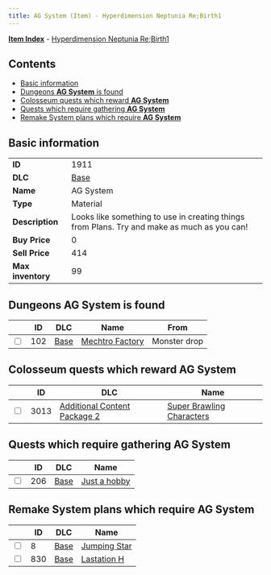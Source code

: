 ```yaml
---
title: AG System (Item) - Hyperdimension Neptunia Re;Birth1
---
```


[**Item Index**](/neptunia/rb1/item/index.html) - [Hyperdimension Neptunia Re;Birth1](/neptunia/rb1)

## Contents

- [Basic information](#basic-information)
- [Dungeons **AG System** is found](#dungeons-ag-system-is-found)
- [Colosseum quests which reward **AG System**](#colosseum-quests-which-reward-ag-system)
- [Quests which require gathering **AG System**](#quests-which-require-gathering-ag-system)
- [Remake System plans which require **AG System**](#remake-system-plans-which-require-ag-system)

## Basic information

|   |   |
| -- | -- |
| **ID** | 1911 |
| **DLC** | [Base](/neptunia/rb1/dlc/1-base.html) |
| **Name** | AG System |
| **Type** | Material |
| **Description** | Looks like something to use in creating things from Plans. Try and make as much as you can! |
| **Buy Price** | 0 |
| **Sell Price** | 414 |
| **Max inventory** | 99 |


## Dungeons **AG System** is found

|    | ID | DLC | Name | From |
| -- | -- | --- | ---- | ---- |
| <input type="checkbox" id="rb1-dungeon-1-102" class="trackbox" /> | 102 | [Base](/neptunia/rb1/dlc/1-base.html) | [Mechtro Factory](/neptunia/rb1/dungeon/1-102-mechtro-factory.html) | Monster drop |


## Colosseum quests which reward **AG System**

|    | ID | DLC | Name |
| -- | -- | --- | ---- |
| <input type="checkbox" id="rb1-colosseum-11-3013" class="trackbox" /> | 3013 | [Additional Content Package 2](/neptunia/rb1/dlc/11-pack2.html) | [Super Brawling Characters](/neptunia/rb1/colosseum/11-3013-super-brawling-characters.html) |


## Quests which require gathering **AG System**

|    | ID | DLC | Name |
| -- | -- | --- | ---- |
| <input type="checkbox" id="rb1-quest-1-206" class="trackbox" /> | 206 | [Base](/neptunia/rb1/dlc/1-base.html) | [Just a hobby](/neptunia/rb1/quest/1-206-just-a-hobby.html) |


## Remake System plans which require **AG System**

|    | ID | DLC | Name |
| -- | -- | --- | ---- |
| <input type="checkbox" id="rb1-quest-1-8" class="trackbox" /> | 8 | [Base](/neptunia/rb1/dlc/1-base.html) | [Jumping Star](/neptunia/rb1/quest/1-8-jumping-star.html) |
| <input type="checkbox" id="rb1-quest-1-830" class="trackbox" /> | 830 | [Base](/neptunia/rb1/dlc/1-base.html) | [Lastation H](/neptunia/rb1/quest/1-830-lastation-h.html) |
